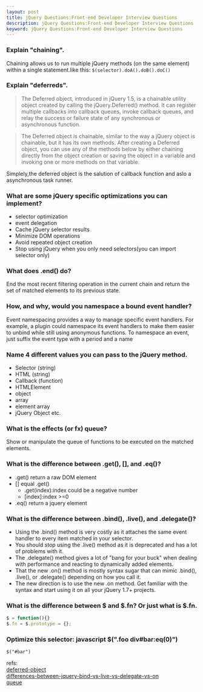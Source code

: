 ```yaml
---
layout: post
title: jQuery Questions:Front-end Developer Interview Questions
description: jQuery Questions:Front-end Developer Interview Questions
keyword: jQuery Questions:Front-end Developer Interview Questions
---
```


### Explain "chaining".
Chaining allows us to run multiple jQuery methods (on the same element) within a single statement.like this:
`$(selector).doA().doB().doC()`


### Explain "deferreds".
>The Deferred object, introduced in jQuery 1.5, is a chainable utility object created by calling the jQuery.Deferred() method. It can register multiple callbacks into callback queues, invoke callback queues, and relay the success or failure state of any synchronous or asynchronous function.

>The Deferred object is chainable, similar to the way a jQuery object is chainable, but it has its own methods. After creating a Deferred object, you can use any of the methods below by either chaining directly from the object creation or saving the object in a variable and invoking one or more methods on that variable.

Simplely,the deferred object is the salution of callback function and aslo a asynchronous task runner.

### What are some jQuery specific optimizations you can implement?
* selector optimization
* event delegation
* Cache jQuery selector results
* Minimize DOM operations
* Avoid repeated object creation
* Stop using jQuery when you only need selectors(you can import selector only)

### What does .end() do?
End the most recent filtering operation in the current chain and return the set of matched elements to its previous state.

### How, and why, would you namespace a bound event handler?
Event namespacing provides a way to manage specific event handlers. For example, a plugin could namespace its event handlers to make them easier to unbind while still using anonymous functions. To namespace an event, just suffix the event type with a period and a name 


### Name 4 different values you can pass to the jQuery method.
* Selector (string)
* HTML (string) 
* Callback (function)
* HTMLElement 
* object
* array
* element array 
* jQuery Object etc.

### What is the effects (or fx) queue?
Show or manipulate the queue of functions to be executed on the matched elements.

### What is the difference between .get(), [], and .eq()?
* .get() return a raw DOM element
* [] equal .get()
	* .get(index):index could be a negative number
	* [index]:index >=0 
* .eq() return a jquery element

### What is the difference between .bind(), .live(), and .delegate()?
* Using the .bind() method is very costly as it attaches the same event handler to every item matched in your selector.
* You should stop using the .live() method as it is deprecated and has a lot of problems with it.
* The .delegate() method gives a lot of "bang for your buck" when dealing with performance and reacting to dynamically added elements.
* That the new .on() method is mostly syntax sugar that can mimic .bind(), .live(), or .delegate() depending on how you call it.
* The new direction is to use the new .on method. Get familiar with the syntax and start using it on all your jQuery 1.7+ projects.

### What is the difference between $ and $.fn? Or just what is $.fn.
```javascript
$ = function(){}
$.fn = $.prototype = {};
```

### Optimize this selector: javascript $(".foo div#bar:eq(0)")
`$("#bar")`

refs:  
[deferred-object][deferred-object]  
[differences-between-jquery-bind-vs-live-vs-delegate-vs-on][differences-between-jquery-bind-vs-live-vs-delegate-vs-on]  
[queue][queue]


[deferred-object]:http://api.jquery.com/category/deferred-object/
[differences-between-jquery-bind-vs-live-vs-delegate-vs-on]:http://www.elijahmanor.com/differences-between-jquery-bind-vs-live-vs-delegate-vs-on/
[queue]:http://api.jquery.com/queue/
